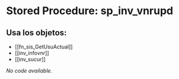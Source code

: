 # Stored Procedure: sp_inv_vnrupd

## Usa los objetos:
- [[fn_sis_GetUsuActual]]
- [[inv_infovnr]]
- [[inv_sucur]]

*No code available.*
